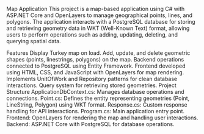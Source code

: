 
Map Application
This project is a map-based application using C# with ASP.NET Core and OpenLayers to manage geographical points, lines, and polygons. The application interacts with a PostgreSQL database for storing and retrieving geometry data in WKT (Well-Known Text) format, allowing users to perform operations such as adding, updating, deleting, and querying spatial data.

Features
Display Turkey map on load.
Add, update, and delete geometric shapes (points, linestrings, polygons) on the map.
Backend operations connected to PostgreSQL using Entity Framework.
Frontend developed using HTML, CSS, and JavaScript with OpenLayers for map rendering.
Implements UnitOfWork and Repository patterns for clean database interactions.
Query system for retrieving stored geometries.
Project Structure
ApplicationDbContext.cs: Manages database operations and connections.
Point.cs: Defines the entity representing geometries (Point, LineString, Polygon) using WKT format.
Response.cs: Custom response handling for API interactions.
Program.cs: Main application entry point.
Frontend: OpenLayers for rendering the map and handling user interactions.
Backend: ASP.NET Core with PostgreSQL for database operations.
